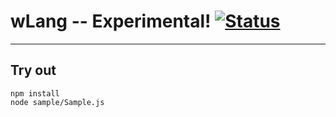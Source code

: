 
# wLang -- Experimental! [![Status](https://github.com/Wandalen/wLang/workflows/Test/badge.svg)](https://github.com/Wandalen/wLang}/actions?query=workflow%3ATest)

___

## Try out
```
npm install
node sample/Sample.js
```

